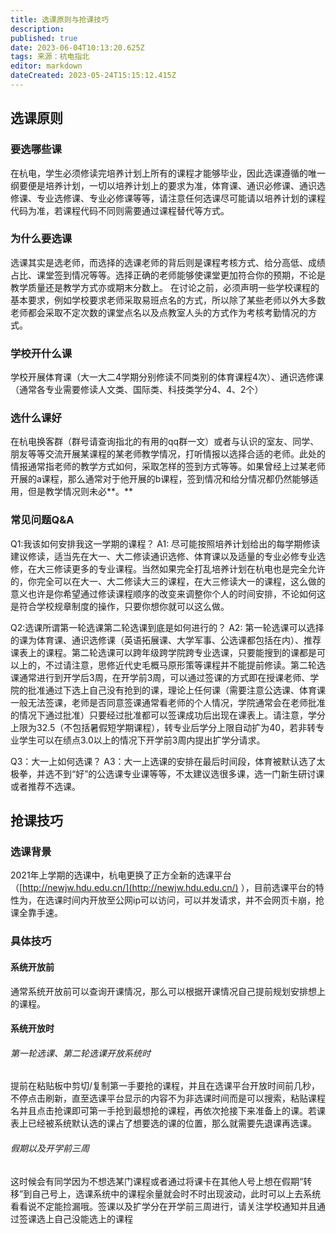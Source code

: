 ```yaml
---
title: 选课原则与抢课技巧
description: 
published: true
date: 2023-06-04T10:13:20.625Z
tags: 来源：杭电指北
editor: markdown
dateCreated: 2023-05-24T15:15:12.415Z
---
```


## 选课原则

### 要选哪些课

在杭电，学生必须修读完培养计划上所有的课程才能够毕业，因此选课遵循的唯一纲要便是培养计划，一切以培养计划上的要求为准，体育课、通识必修课、通识选修课、专业选修课、专业必修课等等，请注意任何选课尽可能请以培养计划的课程代码为准，若课程代码不同则需要通过课程替代等方式。

### 为什么要选课

选课其实是选老师，而选择的选课老师的背后则是课程考核方式、给分高低、成绩占比、课堂签到情况等等。选择正确的老师能够使课堂更加符合你的预期，不论是教学质量还是教学方式亦或期末分数上。
在讨论之前，必须声明一些学校课程的基本要求，例如学校要求老师采取易班点名的方式，所以除了某些老师以外大多数老师都会采取不定次数的课堂点名以及点教室人头的方式作为考核考勤情况的方式。

### 学校开什么课

学校开展体育课（大一大二4学期分别修读不同类别的体育课程4次）、通识选修课（通常各专业需要修读人文类、国际类、科技类学分4、4、2个）

### 选什么课好

在杭电换客群（群号请查询指北的有用的qq群一文）或者与认识的室友、同学、朋友等等交流开展某课程的某老师教学情况，打听情报以选择合适的老师。此处的情报通常指老师的教学方式如何，采取怎样的签到方式等等。如果曾经上过某老师开展的a课程，那么通常对于他开展的b课程，签到情况和给分情况都仍然能够适用，但是教学情况则未必**。**

### 常见问题Q&A

Q1:我该如何安排我这一学期的课程？
A1:
尽可能按照培养计划给出的每学期修读建议修读，适当先在大一、大二修读通识选修、体育课以及适量的专业必修专业选修，在大三修读更多的专业课程。当然如果完全打乱培养计划在杭电也是完全允许的，你完全可以在大一、大二修读大三的课程，在大三修读大一的课程，这么做的意义也许是你希望通过修读课程顺序的改变来调整你个人的时间安排，不论如何这是符合学校规章制度的操作，只要你想你就可以这么做。

Q2:选课所谓第一轮选课第二轮选课到底是如何进行的？
A2:
第一轮选课可以选择的课为体育课、通识选修课（英语拓展课、大学军事、公选课都包括在内）、推荐课表上的课程。第二轮选课可以跨年级跨学院跨专业选课，只要能搜到的课都是可以上的，不过请注意，思修近代史毛概马原形策等课程并不能提前修读。第二轮选课通常进行到开学后3周，在开学前3周，可以通过签课的方式即在授课老师、学院的批准通过下选上自己没有抢到的课，理论上任何课（需要注意公选课、体育课一般无法签课，老师是否同意签课通常看老师的个人情况，学院通常会在老师批准的情况下通过批准）只要经过批准都可以签课成功后出现在课表上。请注意，学分上限为32.5（不包括暑假短学期课程），转专业后学分上限自动扩为40，若非转专业学生可以在绩点3.0以上的情况下开学前3周内提出扩学分请求。

Q3：大一上如何选课？
A3：大一上选课的安排在最后时间段，体育被默认选了太极拳，并选不到“好”的公选课专业课等等，不太建议选很多课，选一门新生研讨课或者推荐不选课。

## 抢课技巧

### 选课背景

2021年上学期的选课中，杭电更换了正方全新的选课平台（[http://newjw.hdu.edu.cn/](http://newjw.hdu.edu.cn/)
），目前选课平台的特性为，在选课时间内开放至公网ip可以访问，可以并发请求，并不会网页卡崩，抢课全靠手速。

### 具体技巧

#### 系统开放前

通常系统开放前可以查询开课情况，那么可以根据开课情况自己提前规划安排想上的课程。

#### 系统开放时

###### 第一轮选课、第二轮选课开放系统时

提前在粘贴板中剪切/复制第一手要抢的课程，并且在选课平台开放时间前几秒，不停点击刷新，直至选课平台显示的内容不为非选课时间而是可以搜索，粘贴课程名并且点击抢课即可第一手抢到最想抢的课程，再依次抢接下来准备上的课。若课表上已经被系统默认选的课占了想要选的课的位置，那么就需要先退课再选课。

###### 假期以及开学前三周

这时候会有同学因为不想选某门课程或者通过将课卡在其他人号上想在假期“转移”到自己号上，选课系统中的课程余量就会时不时出现波动，此时可以上去系统看看说不定能捡漏哦。签课以及扩学分在开学前三周进行，请关注学校通知并且通过签课选上自己没能选上的课程

